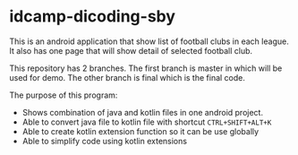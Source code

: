 # idcamp-dicoding-sby

This is an android application that show list of football clubs in each league. It also has one page that will show detail of selected football club. 

This repository has 2 branches. The first branch is master in which will be used for demo. The other branch is final which is the final code.

The purpose of this program:
- Shows combination of java and kotlin files in one android project.
- Able to convert java file to kotlin file with shortcut ```CTRL+SHIFT+ALT+K```
- Able to create kotlin extension function so it can be use globally
- Able to simplify code using kotlin extensions
